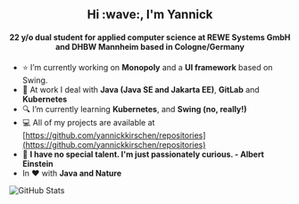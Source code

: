 <h2 align="center">Hi :wave:, I'm Yannick</h2>
<h4 align="center">22 y/o dual student for applied computer science at REWE Systems GmbH and DHBW Mannheim based in Cologne/Germany</h4>

- :star: I’m currently working on **Monopoly** and a **UI framework** based on Swing.
- :office: At work I deal with **Java (Java SE and Jakarta EE)**, **GitLab** and **Kubernetes**
- :mag: I’m currently learning **Kubernetes**, and **Swing (no, really!)**
- :computer: All of my projects are available at [https://github.com/yannickkirschen/repositories](https://github.com/yannickkirschen/repositories)
- :speech_balloon: **I have no special talent. I'm just passionately curious. - Albert Einstein**
- In :heart: with **Java and Nature**

![GitHub Stats](https://github-readme-stats.vercel.app/api?username=yannickkirschen&show_icons=true&hide_border=true)
